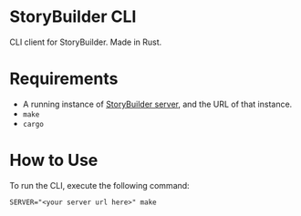 # StoryBuilder CLI

CLI client for StoryBuilder. Made in Rust.

# Requirements

- A running instance of [StoryBuilder server](https://github.com/pranavrao145/storybuilder-server), and the URL of that instance.
- `make`
- `cargo`

# How to Use

To run the CLI, execute the following command:

```
SERVER="<your server url here>" make
```
